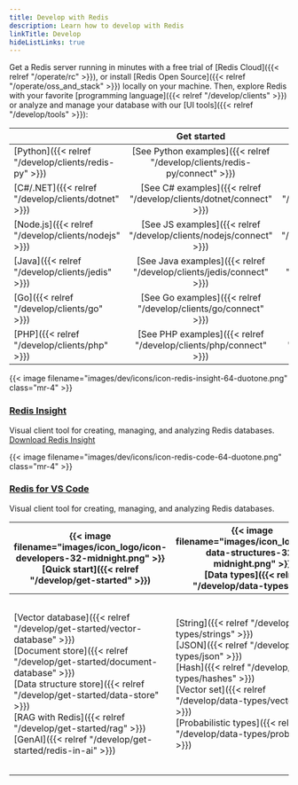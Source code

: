 ```yaml
---
title: Develop with Redis
description: Learn how to develop with Redis
linkTitle: Develop
hideListLinks: true
---
```


Get a Redis server running in minutes with a free trial of
[Redis Cloud]({{< relref "/operate/rc" >}}), or install
[Redis Open Source]({{< relref "/operate/oss_and_stack" >}}) locally
on your machine. Then, explore Redis with your favorite
[programming language]({{< relref "/develop/clients" >}})
or analyze and manage your database with our
[UI tools]({{< relref "/develop/tools" >}}):

| | Get started | Document search | Vector search |
|:----- | :-----: | :-----: | :-----:|
| [Python]({{< relref "/develop/clients/redis-py" >}}) | [See Python examples]({{< relref "/develop/clients/redis-py/connect" >}}) | [See Python examples]({{< relref "/develop/clients/redis-py/queryjson" >}}) | [See Python examples]({{< relref "/develop/clients/redis-py/vecsearch" >}}) |
| [C#/.NET]({{< relref "/develop/clients/dotnet" >}}) | [See C# examples]({{< relref "/develop/clients/dotnet/connect" >}}) | [See C# examples]({{< relref "/develop/clients/dotnet/queryjson" >}}) | [See C# examples]({{< relref "/develop/clients/dotnet/vecsearch" >}}) |
| [Node.js]({{< relref "/develop/clients/nodejs" >}}) | [See JS examples]({{< relref "/develop/clients/nodejs/connect" >}}) | [See JS examples]({{< relref "/develop/clients/nodejs/queryjson" >}}) | [See JS examples]({{< relref "/develop/clients/nodejs/vecsearch" >}}) |
| [Java]({{< relref "/develop/clients/jedis" >}}) | [See Java examples]({{< relref "/develop/clients/jedis/connect" >}}) | [See Java examples]({{< relref "/develop/clients/jedis/queryjson" >}}) | [See Java examples]({{< relref "/develop/clients/jedis/vecsearch" >}}) |
| [Go]({{< relref "/develop/clients/go" >}}) | [See Go examples]({{< relref "/develop/clients/go/connect" >}}) | [See Go examples]({{< relref "/develop/clients/go/queryjson" >}}) | [See Go examples]({{< relref "/develop/clients/go/vecsearch" >}}) |
| [PHP]({{< relref "/develop/clients/php" >}}) | [See PHP examples]({{< relref "/develop/clients/php/connect" >}}) | [See PHP examples]({{< relref "/develop/clients/php/queryjson" >}}) | [See PHP examples]({{< relref "/develop/clients/php/vecsearch" >}}) |

<div class="flex flex-col gap-5">
  <div class="flex items-center">
    {{< image filename="images/dev/icons/icon-redis-insight-64-duotone.png" class="mr-4" >}}
    <div>
      <h3><a href='{{< relref "/develop/tools/insight">}}'>Redis Insight</a></h3>
      <p>Visual client tool for creating, managing, and analyzing Redis databases. <a href="https://redis.io/downloads/#:~:text=Redis-,Insight,-Download%20a%20powerful">Download Redis Insight</a></p>
    </div>
  </div>
  <div class="flex items-center">
    {{< image filename="images/dev/icons/icon-redis-code-64-duotone.png" class="mr-4" >}}
    <div>
      <h3><a href='{{< relref "/develop/tools/redis-for-vscode" >}}'>Redis for VS Code</a></h3>
      <p>Visual client tool for creating, managing, and analyzing Redis databases.</p>
    </div>
  </div>
</div>

| {{< image filename="images/icon_logo/icon-developers-32-midnight.png" >}} </br>[**Quick start**]({{< relref "/develop/get-started" >}}) | {{< image filename="images/icon_logo/icon-data-structures-32-midnight.png" >}} </br>[**Data types**]({{< relref "/develop/data-types" >}}) | {{< image filename="images/icon_logo/icon-text-search-32-midnight.png" >}} </br>[**Query engine**]({{< relref "/develop/interact/search-and-query" >}}) |
|---|---|---|
| [Vector database]({{< relref "/develop/get-started/vector-database" >}})</br>[Document store]({{< relref "/develop/get-started/document-database" >}})</br>[Data structure store]({{< relref "/develop/get-started/data-store" >}})</br>[RAG with Redis]({{< relref "/develop/get-started/rag" >}})</br>[GenAI]({{< relref "/develop/get-started/redis-in-ai" >}}) | [String]({{< relref "/develop/data-types/strings" >}})</br>[JSON]({{< relref "/develop/data-types/json" >}})</br>[Hash]({{< relref "/develop/data-types/hashes" >}})</br>[Vector set]({{< relref "/develop/data-types/vector-sets" >}})</br>[Probabilistic types]({{< relref "/develop/data-types/probabilistic" >}}) | [Get started]({{< relref "/develop/interact/search-and-query" >}})</br>[Schema field types]({{< relref "/develop/interact/search-and-query/basic-constructs/field-and-type-options" >}})</br>[Indexing]({{< relref "/develop/interact/search-and-query/indexing" >}})</br>[Querying]({{< relref "/develop/interact/search-and-query/query" >}})</br>[Use cases]({{< relref "/develop/interact/search-and-query/query-use-cases" >}})
